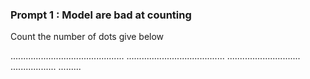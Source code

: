 ### Prompt 1 : Model are bad at counting


Count the number of dots give below



.............................................
.......................................
.............................
..................
.........